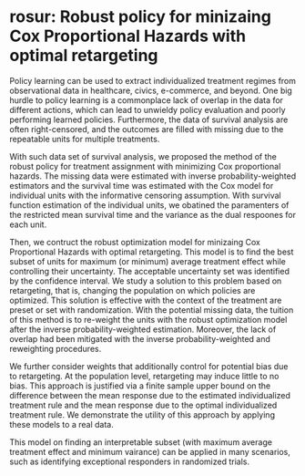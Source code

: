 # rosur: Robust policy for  minizaing Cox Proportional Hazards with  optimal retargeting

Policy learning can be used to extract individualized treatment regimes from observational data in healthcare, civics, e-commerce, and beyond. 
One big hurdle to policy learning is a commonplace lack of overlap in the data for different actions, which can lead to unwieldy policy evaluation and poorly performing learned policies.
Furthermore, the data of survival analysis are often right-censored, and the outcomes are filled with missing due to the repeatable units for multiple treatments.

With such data set of survival analysis, we proposed the method of  the robust policy for treatment assignment with minimizing Cox proportional hazards.
The missing data were estimated with inverse probability-weighted estimators and the survival time was estimated with the Cox model for individual units with the informative censoring assumption.
With survival function estimation of the individual units, we obatined the paramenters of the restricted mean survival time and the variance as the dual respoones for each unit. 

Then, we contruct the robust optimization model for minizaing Cox Proportional Hazards with  optimal retargeting. This model is to find the best subset of units for maximum (or minimum) average treatment effect while controlling their uncertainty. The acceptable uncertainty set was identified by the confidence interval. 
We study a solution to this problem based on retargeting, that is, changing the population on which policies are optimized.  This solution is effective with the context of the treatment are preset or set with randomization.
With the potential missing data, the tuition of this method is to re-weight the units with the robust optimization model after the inverse probability-weighted estimation. 
Moreover, the lack of overlap had been mitigated with the inverse probability-weighted and reweighting procedures. 

We further consider weights that additionally control for potential bias due
to retargeting. At the population level, retargeting may induce little to no bias.  This approach is justified via a finite sample upper bound on the difference between the mean response due to the estimated individualized treatment rule and the mean response due to the optimal individualized treatment rule.
We demonstrate the utility of this approach by applying these models to a real data. 

This model on  finding an interpretable subset (with maximum average treatment effect and  minimum vairance) can be applied in many scenarios, such as identifying exceptional responders in randomized trials. 
